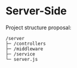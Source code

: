 # Server-Side

Project structure proposal:

```
/server                     
├─ /controllers
├─ /middleware
├─ /service
└─ server.js                
```